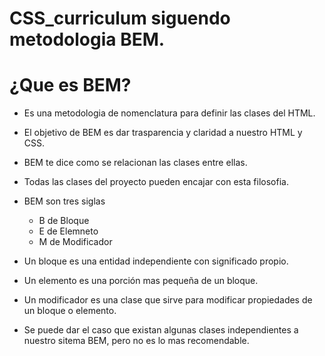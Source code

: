 # CSS_curriculum siguendo metodologia BEM.

# ¿Que es BEM?
- Es una metodologia de nomenclatura para definir las clases del HTML.
- El objetivo de BEM es dar trasparencia y claridad a nuestro HTML y CSS.
- BEM te dice como se relacionan las clases entre ellas.
- Todas las clases del proyecto pueden encajar con esta filosofia.

- BEM son tres siglas
   * B de Bloque
   * E de Elemneto
   * M de Modificador

- Un bloque es una entidad independiente con significado propio.
- Un elemento es una porción mas pequeña de un bloque.
- Un modificador es una clase que sirve para modificar propiedades de un bloque o elemento.

- Se puede dar el caso que existan algunas clases independientes a nuestro sitema BEM, pero no es lo mas recomendable. 
